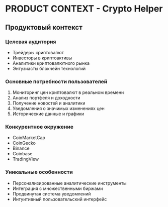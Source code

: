 # PRODUCT CONTEXT - Crypto Helper

## Продуктовый контекст

### Целевая аудитория
- Трейдеры криптовалют
- Инвесторы в криптоактивы
- Аналитики криптовалютного рынка
- Энтузиасты блокчейн технологий

### Основные потребности пользователей
1. Мониторинг цен криптовалют в реальном времени
2. Анализ портфеля и доходности
3. Получение новостей и аналитики
4. Уведомления о значимых изменениях цен
5. Исторические данные и графики

### Конкурентное окружение
- CoinMarketCap
- CoinGecko
- Binance
- Coinbase
- TradingView

### Уникальные особенности
- Персонализированные аналитические инструменты
- Интеграция с множественными биржами
- Продвинутая система уведомлений
- Интуитивный пользовательский интерфейс
